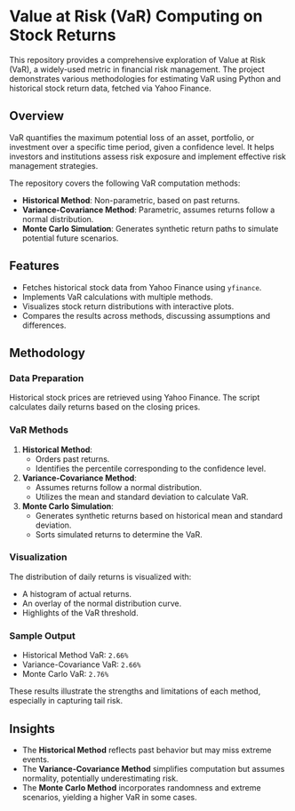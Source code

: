 # Value at Risk (VaR) Computing on Stock Returns

This repository provides a comprehensive exploration of Value at Risk (VaR), a widely-used metric in financial risk management. The project demonstrates various methodologies for estimating VaR using Python and historical stock return data, fetched via Yahoo Finance.

## Overview

VaR quantifies the maximum potential loss of an asset, portfolio, or investment over a specific time period, given a confidence level. It helps investors and institutions assess risk exposure and implement effective risk management strategies. 

The repository covers the following VaR computation methods:
- **Historical Method**: Non-parametric, based on past returns.
- **Variance-Covariance Method**: Parametric, assumes returns follow a normal distribution.
- **Monte Carlo Simulation**: Generates synthetic return paths to simulate potential future scenarios.

## Features
- Fetches historical stock data from Yahoo Finance using `yfinance`.
- Implements VaR calculations with multiple methods.
- Visualizes stock return distributions with interactive plots.
- Compares the results across methods, discussing assumptions and differences.


## Methodology

### Data Preparation
Historical stock prices are retrieved using Yahoo Finance. The script calculates daily returns based on the closing prices.

### VaR Methods
1. **Historical Method**:
   - Orders past returns.
   - Identifies the percentile corresponding to the confidence level.
2. **Variance-Covariance Method**:
   - Assumes returns follow a normal distribution.
   - Utilizes the mean and standard deviation to calculate VaR.
3. **Monte Carlo Simulation**:
   - Generates synthetic returns based on historical mean and standard deviation.
   - Sorts simulated returns to determine the VaR.

### Visualization
The distribution of daily returns is visualized with:
- A histogram of actual returns.
- An overlay of the normal distribution curve.
- Highlights of the VaR threshold.

### Sample Output
- Historical Method VaR: `2.66%`
- Variance-Covariance VaR: `2.66%`
- Monte Carlo VaR: `2.76%`

These results illustrate the strengths and limitations of each method, especially in capturing tail risk.

## Insights
- The **Historical Method** reflects past behavior but may miss extreme events.
- The **Variance-Covariance Method** simplifies computation but assumes normality, potentially underestimating risk.
- The **Monte Carlo Method** incorporates randomness and extreme scenarios, yielding a higher VaR in some cases.
